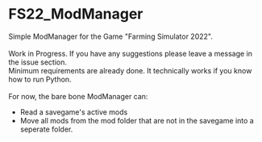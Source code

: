 # FS22_ModManager
Simple ModManager for the Game "Farming Simulator 2022". 
<br><br>
Work in Progress. If you have any suggestions please leave a message in the issue section.
<br>
Minimum requirements are already done. It technically works if you know how to run Python.
<br><br>
For now, the bare bone ModManager can:
- Read a savegame's active mods
- Move all mods from the mod folder that are not in the savegame into a seperate folder.
